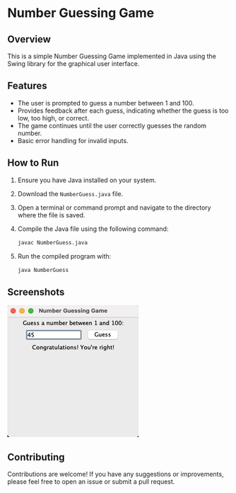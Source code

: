 # Number Guessing Game

## Overview

This is a simple Number Guessing Game implemented in Java using the Swing library for the graphical user interface.

## Features

- The user is prompted to guess a number between 1 and 100.
- Provides feedback after each guess, indicating whether the guess is too low, too high, or correct.
- The game continues until the user correctly guesses the random number.
- Basic error handling for invalid inputs.

## How to Run

1. Ensure you have Java installed on your system.
2. Download the `NumberGuess.java` file.
3. Open a terminal or command prompt and navigate to the directory where the file is saved.
4. Compile the Java file using the following command:

    ```bash
    javac NumberGuess.java
    ```

5. Run the compiled program with:

    ```bash
    java NumberGuess
    ```

## Screenshots

![Screenshot](image.png)

## Contributing

Contributions are welcome! If you have any suggestions or improvements, please feel free to open an issue or submit a pull request.


